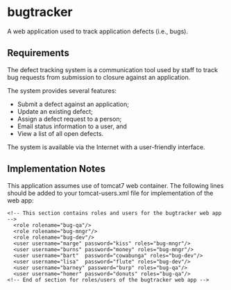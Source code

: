 bugtracker
==========

A web application used to track application defects (i.e., bugs).

Requirements
------------

The defect tracking system is a communication tool used by staff to track bug requests from
submission to closure against an application.

The system provides several features:

 * Submit a defect against an application;
 * Update an existing defect;
 * Assign a defect request to a person;
 * Email status information to a user, and
 * View a list of all open defects.

The system is available via the Internet with a user-friendly interface.

Implementation Notes
--------------------

This application assumes use of tomcat7 web container. The following lines should be added to your
tomcat-users.xml file for implementation of the web app:

    <!-- This section contains roles and users for the bugtracker web app -->
      <role rolename="bug-qa"/>
      <role rolename="bug-mngr"/>
      <role rolename="bug-dev"/>
      <user username="marge" password="kiss" roles="bug-mngr"/>
      <user username="burns" password="money" roles="bug-mngr"/>
      <user username="bart"  password="cowabunga" roles="bug-dev"/>
      <user username="lisa"  password="flute" roles="bug-dev"/>
      <user username="barney" password="burp" roles="bug-qa"/>
      <user username="homer" password="donuts" roles="bug-qa"/>
    <!-- End of section for roles/users of the bugtracker web app -->
